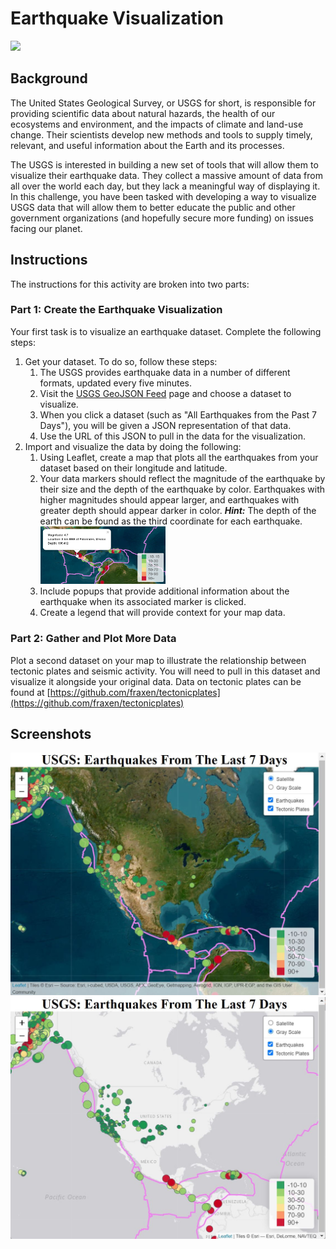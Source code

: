 # Earthquake Visualization
<img src="https://www.geojs.io/img/logo.png" width="200" />

## Background

The United States Geological Survey, or USGS for short, is responsible for providing scientific data about natural hazards, the health of our ecosystems and environment, and the impacts of climate and land-use change. Their scientists develop new methods and tools to supply timely, relevant, and useful information about the Earth and its processes.

The USGS is interested in building a new set of tools that will allow them to visualize their earthquake data. They collect a massive amount of data from all over the world each day, but they lack a meaningful way of displaying it. In this challenge, you have been tasked with developing a way to visualize USGS data that will allow them to better educate the public and other government organizations (and hopefully secure more funding) on issues facing our planet.

## Instructions

The instructions for this activity are broken into two parts:

### Part 1: Create the Earthquake Visualization

Your first task is to visualize an earthquake dataset. 
Complete the following steps:
1.	Get your dataset. To do so, follow these steps:
	1. The USGS provides earthquake data in a number of different formats, updated every five minutes. 
	2. 	Visit the [USGS GeoJSON Feed](http://earthquake.usgs.gov/earthquakes/feed/v1.0/geojson.php) page and choose a dataset to visualize.
	3.	When you click a dataset (such as "All Earthquakes from the Past 7 Days"), you will be given a JSON representation of that data. 
	4.	Use the URL of this JSON to pull in the data for the visualization. 
2.	Import and visualize the data by doing the following:
	1.	Using Leaflet, create a map that plots all the earthquakes from your dataset based on their longitude and latitude.
	2.	Your data markers should reflect the magnitude of the earthquake by their size and the depth of the earthquake by color. 
		Earthquakes with higher magnitudes should appear larger, and earthquakes with greater depth should appear darker in color.
		***Hint:*** The depth of the earth can be found as the third coordinate for each earthquake.
		<img src="https://github.com/VOstapow/leaflet-challenge/blob/main/Leaflet-Part-1-and-2/Images/marker.jpg" width="200" />
	3.	Include popups that provide additional information about the earthquake when its associated marker is clicked.
	4.  Create a legend that will provide context for your map data.

### Part 2: Gather and Plot More Data 

Plot a second dataset on your map to illustrate the relationship between tectonic plates and seismic activity. 
You will need to pull in this dataset and visualize it alongside your original data. 
Data on tectonic plates can be found at [https://github.com/fraxen/tectonicplates](https://github.com/fraxen/tectonicplates)


## Screenshots

<img src="https://github.com/VOstapow/leaflet-challenge/blob/main/Leaflet-Part-1-and-2/Images/satellite.jpg" width="800" />

<img src="https://github.com/VOstapow/leaflet-challenge/blob/main/Leaflet-Part-1-and-2/Images/gray.jpg" width="800" />




